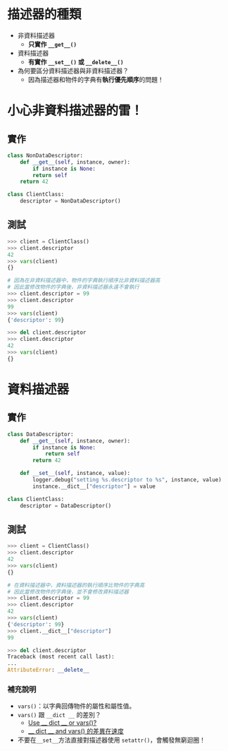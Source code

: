 # 描述器的種類
- 非資料描述器
   - **只實作 `__get__()`**
- 資料描述器
   - **有實作 `__set__()` 或 `__delete__()`**
- 為何要區分資料描述器與非資料描述器？
   - 因為描述器和物件的字典有**執行優先順序**的問題！

# 小心非資料描述器的雷！
## 實作
```python
class NonDataDescriptor:
    def __get__(self, instance, owner):
        if instance is None:
        return self
    return 42

class ClientClass:
    descriptor = NonDataDescriptor()
```

## 測試
```python
>>> client = ClientClass()
>>> client.descriptor
42
>>> vars(client)
{}

# 因為在非資料描述器中，物件的字典執行順序比非資料描述器高
# 因此當修改物件的字典後，非資料描述器永遠不會執行
>>> client.descriptor = 99
>>> client.descriptor
99
>>> vars(client)
{'descriptor': 99}

>>> del client.descriptor
>>> client.descriptor
42
>>> vars(client)
{}
```

# 資料描述器
## 實作
```python
class DataDescriptor:
    def __get__(self, instance, owner):
        if instance is None:
            return self
        return 42

    def __set__(self, instance, value):
        logger.debug("setting %s.descriptor to %s", instance, value)
        instance.__dict__["descriptor"] = value

class ClientClass:
    descriptor = DataDescriptor()
```

## 測試
```python
>>> client = ClientClass()
>>> client.descriptor
42
>>> vars(client)
{}

# 在資料描述器中，資料描述器的執行順序比物件的字典高
# 因此當修改物件的字典後，並不會修改資料描述器
>>> client.descriptor = 99
>>> client.descriptor
42
>>> vars(client)
{'descriptor': 99}
>>> client.__dict__["descriptor"]
99

>>> del client.descriptor
Traceback (most recent call last):
...
AttributeError: __delete__
```

### 補充說明
- `vars()`：以字典回傳物件的屬性和屬性值。
- `vars()` 跟 `__dict __` 的差別？
    - [Use __ dict __ or vars()?](https://stackoverflow.com/questions/21297203/use-dict-or-vars)
    - [__ dict __ and vars() 的差異在速度](https://www.pythondoeswhat.com/2012/01/dict-and-vars.html)
- 不要在`__set__`方法直接對描述器使用 `setattr()`，會觸發無窮迴圈！